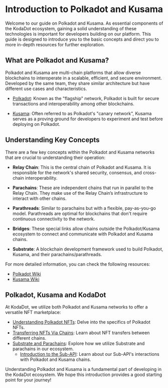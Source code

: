 # Introduction to Polkadot and Kusama

Welcome to our guide on Polkadot and Kusama. As essential components of the KodaDot ecosystem, gaining a solid understanding of these technologies is important for developers building on our platform. This guide is designed to introduce you to the basic concepts and direct you to more in-depth resources for further exploration.

## What are Polkadot and Kusama?

Polkadot and Kusama are multi-chain platforms that allow diverse blockchains to interoperate in a scalable, efficient, and secure environment. Developed by the same team, they share similar architecture but have different use cases and characteristics.

- [Polkadot](https://polkadot.network/): Known as the "flagship" network, Polkadot is built for secure transactions and interoperability among other blockchains.

- [Kusama](https://kusama.network/): Often referred to as Polkadot's "canary network", Kusama serves as a proving ground for developers to experiment and test before deploying on Polkadot.

## Understanding Key Concepts

There are a few key concepts within the Polkadot and Kusama networks that are crucial to understanding their operation:

- **Relay Chain**: This is the central chain of Polkadot and Kusama. It is responsible for the network's shared security, consensus, and cross-chain interoperability.

- **Parachains**: These are independent chains that run in parallel to the Relay Chain. They make use of the Relay Chain’s infrastructure to interact with other chains.

- **Parathreads**: Similar to parachains but with a flexible, pay-as-you-go model. Parathreads are optimal for blockchains that don't require continuous connectivity to the network.

- **Bridges**: These special links allow chains outside the Polkadot/Kusama ecosystem to connect and communicate with Polkadot and Kusama chains.

- **Substrate**: A blockchain development framework used to build Polkadot, Kusama, and their parachains/parathreads.

For more detailed information, you can check the following resources:

- [Polkadot Wiki](https://wiki.polkadot.network/)
- [Kusama Wiki](https://guide.kusama.network/docs/en/kusama-index)

## Polkadot, Kusama and KodaDot

At KodaDot, we utilize both Polkadot and Kusama networks to offer a versatile NFT marketplace:

- [Understanding Polkadot NFTs](/core-concepts/polkadot/polkadot-nfts.md): Delve into the specifics of Polkadot NFTs.
- [Transferring NFTs Via Chains](/core-concepts/polkadot/transfering-nfts-via-chains.md): Learn about NFT transfers between different chains.
- [Substrate and Parachains](/core-concepts/polkadot/parachains/substrate-parachains.md): Explore how we utilize Substrate and parachains in our ecosystem.
    - [Introduction to the Sub-API](/core-concepts/polkadot/parachains/kodadot-substrate-api.md): Learn about our Sub-API's interactions with Polkadot and Kusama chains.

Understanding Polkadot and Kusama is a fundamental part of developing in the KodaDot ecosystem. We hope this introduction provides a good starting point for your journey!
